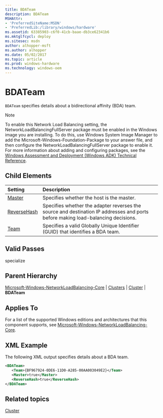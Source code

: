 ```yaml
---
title: BDATeam
description: BDATeam
MSHAttr:
- 'PreferredSiteName:MSDN'
- 'PreferredLib:/library/windows/hardware'
ms.assetid: 63385903-c6f0-41cb-baae-db3ce62341b6
ms.mktglfcycl: deploy
ms.sitesec: msdn
author: alhopper-msft
ms.author: alhopper
ms.date: 05/02/2017
ms.topic: article
ms.prod: windows-hardware
ms.technology: windows-oem
---
```

# BDATeam

`BDATeam` specifies details about a bidirectional affinity (BDA) team.

> [!Note]
> To enable this Network Load Balancing setting, the NetworkLoadBalancingFullServer package must be enabled in the Windows image you are installing. To do this, use Windows System Image Manager to add the Microsoft-Windows-Foundation-Package to your answer file, and then configure the NetworkLoadBalancingFullServer package to enable it. For more information about adding and configuring packages, see the [Windows Assessment and Deployment (Windows ADK) Technical Reference](http://go.microsoft.com/fwlink/?LinkId=206587).

## Child Elements

| Setting                 | Description                                                                           |
|:------------------------|:--------------------------------------------------------------------------------------|
| [Master](microsoft-windows-networkloadbalancing-core-clusters-cluster-bdateam-master.md) | Specifies whether the host is the master. |
| [ReverseHash](microsoft-windows-networkloadbalancing-core-clusters-cluster-bdateam-reversehash.md) | Specifies whether the adapter reverses the source and destination IP addresses and ports before making load-balancing decisions. |
| [Team](microsoft-windows-networkloadbalancing-core-clusters-cluster-bdateam-team.md) | Specifies a valid Globally Unique Identifier (GUID) that identifies a BDA team. |

## Valid Passes

specialize

## Parent Hierarchy

[Microsoft-Windows-NetworkLoadBalancing-Core](microsoft-windows-networkloadbalancing-core.md) | [Clusters](microsoft-windows-networkloadbalancing-core-clusters.md) | [Cluster](microsoft-windows-networkloadbalancing-core-clusters-cluster.md) | **BDATeam**

## Applies To

For a list of the supported Windows editions and architectures that this component supports, see [Microsoft-Windows-NetworkLoadBalancing-Core](microsoft-windows-networkloadbalancing-core.md).

## XML Example

The following XML output specifies details about a BDA team.

```XML
<BDATeam>
   <Team>{BF967924-0DE6-11D0-A285-00AA003049E2}</Team>
   <Master>true</Master>
   <ReverseHash>true</ReverseHash>
</BDATeam>
```

## Related topics

[Cluster](microsoft-windows-networkloadbalancing-core-clusters-cluster.md)
